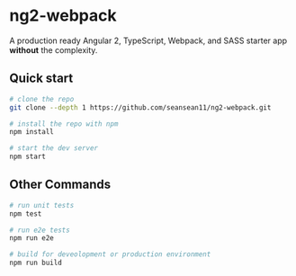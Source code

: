 # ng2-webpack
A production ready Angular 2, TypeScript, Webpack, and SASS starter app **without** the complexity.

## Quick start
```bash
# clone the repo
git clone --depth 1 https://github.com/seansean11/ng2-webpack.git

# install the repo with npm
npm install

# start the dev server
npm start
```

## Other Commands
```bash
# run unit tests
npm test

# run e2e tests
npm run e2e

# build for deveolopment or production environment
npm run build
```